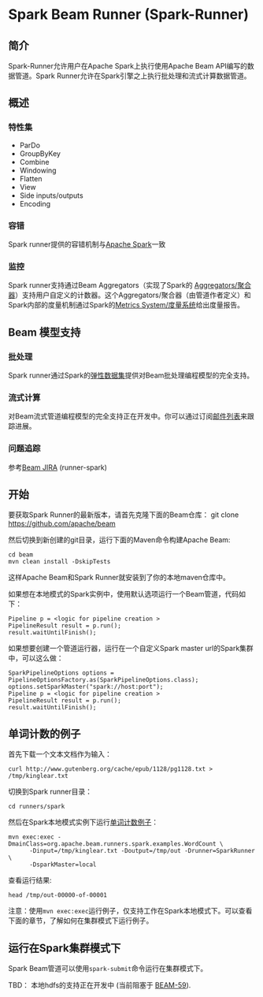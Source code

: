 <!--
    Licensed to the Apache Software Foundation (ASF) under one
    or more contributor license agreements.  See the NOTICE file
    distributed with this work for additional information
    regarding copyright ownership.  The ASF licenses this file
    to you under the Apache License, Version 2.0 (the
    "License"); you may not use this file except in compliance
    with the License.  You may obtain a copy of the License at

      http://www.apache.org/licenses/LICENSE-2.0

    Unless required by applicable law or agreed to in writing,
    software distributed under the License is distributed on an
    "AS IS" BASIS, WITHOUT WARRANTIES OR CONDITIONS OF ANY
    KIND, either express or implied.  See the License for the
    specific language governing permissions and limitations
    under the License.
-->

Spark Beam Runner (Spark-Runner)
================================

## 简介

Spark-Runner允许用户在Apache Spark上执行使用Apache Beam API编写的数据管道。Spark Runner允许在Spark引擎之上执行批处理和流式计算数据管道。

## 概述

### 特性集

- ParDo
- GroupByKey
- Combine
- Windowing
- Flatten
- View
- Side inputs/outputs
- Encoding

### 容错

Spark runner提供的容错机制与[Apache Spark](http://spark.apache.org/)一致
### 监控

Spark runner支持通过Beam Aggregators（实现了Spark的 [Aggregators/聚合器](http://spark.apache.org/docs/1.6.3/programming-guide.html#accumulators)）支持用户自定义的计数器。这个Aggregators/聚合器（由管道作者定义）和Spark内部的度量机制通过Spark的[Metrics System/度量系统](http://spark.apache.org/docs/1.6.3/monitoring.html#metrics)给出度量报告。

## Beam 模型支持

### 批处理

Spark runner通过Spark的[弹性数据集](http://spark.apache.org/docs/1.6.3/programming-guide.html#resilient-distributed-datasets-rdds)提供对Beam批处理编程模型的完全支持。

### 流式计算

对Beam流式管道编程模型的完全支持正在开发中。你可以通过订阅[邮件列表](http://beam.apache.org/get-started/support/)来跟踪进展。

### 问题追踪

参考[Beam JIRA](https://issues.apache.org/jira/browse/BEAM) (runner-spark)

## 开始

要获取Spark Runner的最新版本，请首先克隆下面的Beam仓库：
    git clone https://github.com/apache/beam

然后切换到新创建的git目录，运行下面的Maven命令构建Apache Beam:

    cd beam
    mvn clean install -DskipTests

这样Apache Beam和Spark Runner就安装到了你的本地maven仓库中。

如果想在本地模式的Spark实例中，使用默认选项运行一个Beam管道，代码如下：

    Pipeline p = <logic for pipeline creation >
    PipelineResult result = p.run();
    result.waitUntilFinish();

如果想要创建一个管道运行器，运行在一个自定义Spark master url的Spark集群中，可以这么做：

    SparkPipelineOptions options = PipelineOptionsFactory.as(SparkPipelineOptions.class);
    options.setSparkMaster("spark://host:port");
    Pipeline p = <logic for pipeline creation >
    PipelineResult result = p.run();
    result.waitUntilFinish();

## 单词计数的例子

首先下载一个文本文档作为输入：

    curl http://www.gutenberg.org/cache/epub/1128/pg1128.txt > /tmp/kinglear.txt

切换到Spark runner目录：

    cd runners/spark

然后在Spark本地模式实例下运行[单词计数例子][wc]：

    mvn exec:exec -DmainClass=org.apache.beam.runners.spark.examples.WordCount \
          -Dinput=/tmp/kinglear.txt -Doutput=/tmp/out -Drunner=SparkRunner \
          -DsparkMaster=local

查看运行结果:

    head /tmp/out-00000-of-00001

注意：使用`mvn exec:exec`运行例子，仅支持工作在Spark本地模式下。可以查看下面的章节，了解如何在集群模式下运行例子。

[wc]: https://github.com/apache/beam/blob/master/runners/spark/src/main/java/org/apache/beam/runners/spark/examples/WordCount.java
## 运行在Spark集群模式下

Spark Beam管道可以使用`spark-submit`命令运行在集群模式下。


TBD： 本地hdfs的支持正在开发中 (当前阻塞于 [BEAM-59](https://issues.apache.org/jira/browse/BEAM-59)).